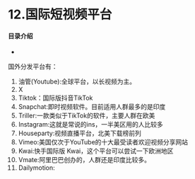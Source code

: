 # 12.国际短视频平台
#### 目录介绍
- 



国外分发平台有：

1. 油管(Youtube):全球平台，以长视频为主。
2. X
3. Tiktok：国际版抖音TikTok
4. Snapchat:即时视频软件。目前适用人群最多的是印度
5. Triller:一款类似于TikTok的软件，主要人群在欧美
6. Instagram:这就是常说的ins，一半美区用的人比较多
7. Houseparty:视频直播平台，北美下载榜前列
8. Vimeo:美国仅次于YouTube的十大最受读者欢迎视频分享网站
9. Kwai:快手国际版 Kwai，这个平台可以尝试一下欧洲地区
10. Vmate:阿里巴巴创办的，人群还是印度比较多。
11. Dailymotion:









